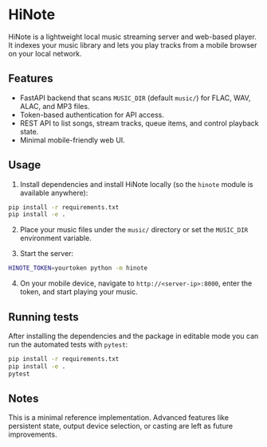 # HiNote

HiNote is a lightweight local music streaming server and web-based player. It indexes your music library and lets you play tracks from a mobile browser on your local network.

## Features

- FastAPI backend that scans `MUSIC_DIR` (default `music/`) for FLAC, WAV, ALAC, and MP3 files.
- Token-based authentication for API access.
- REST API to list songs, stream tracks, queue items, and control playback state.
- Minimal mobile-friendly web UI.

## Usage

1. Install dependencies and install HiNote locally (so the `hinote` module is available anywhere):

```bash
pip install -r requirements.txt
pip install -e .
```

2. Place your music files under the `music/` directory or set the `MUSIC_DIR` environment variable.

3. Start the server:

```bash
HINOTE_TOKEN=yourtoken python -m hinote
```

4. On your mobile device, navigate to `http://<server-ip>:8000`, enter the token, and start playing your music.

## Running tests

After installing the dependencies and the package in editable mode you can run the automated tests with `pytest`:

```bash
pip install -r requirements.txt
pip install -e .
pytest
```

## Notes

This is a minimal reference implementation. Advanced features like persistent state, output device selection, or casting are left as future improvements.

